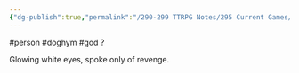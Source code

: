 ```yaml
---
{"dg-publish":true,"permalink":"/290-299 TTRPG Notes/295 Current Games/11 Weeping City/Wiki/Person/Lady Lara'el/"}
---
```



#person #doghym #god ?

Glowing white eyes, spoke only of revenge.

